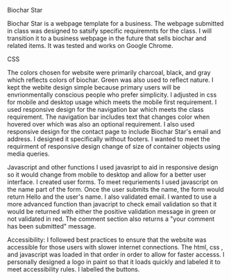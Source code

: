 Biochar Star

Biochar Star is a webpage template for a business.  The webpage submitted in class was designed to satsify specific requiremnts for the class.  I will  transition it to a business webpage in the future that sells biochar and related items. It was tested and works on Google Chrome.   

CSS 

The colors chosen for website were primarily charcoal, black, and gray which reflects colors of biochar.  Green was also used to reflect nature.  I kept the webite design simple because primary users will be envrionmentally conscious people who prefer simplicity. I adjusted in css for mobile and desktop usage which meets the mobile first requirement. I used responsive design for the navigation bar which meets the class requirement.  The navigation bar includes text that changes color when hovered over which was also an optional requirement. I also used responsive design for the contact page to include  Biochar Star's email and address. I designed it specifically without footers.  I wanted to meet the requirment of responsive design change of size of container objects using media queries.     


Javascript and other functions
  I used javasript to aid in responsive design so it would change from mobile to desktop and allow for a better user interface. I created user forms.  To meet requriements I used javascript on the name part of the form.  Once the user submits the name, the form would return Hello and the user's name.   I also validated email. I wanted to use a more advanced function than javacript to  check email validation so that it would be returned with either the positive validation message in green or not validated in red.  The comment section also returns a "your comment has been submitted" message. 

  

Accessibility:  I followed best practices to ensure that the website was accessible for those users with slower internet connections. The html, css , and javascript was loaded in that order in order to allow for faster accesss.   I  personally designed a logo in paint so that it loads quickly and labeled it to meet accessibility rules. I labelled the buttons.    

